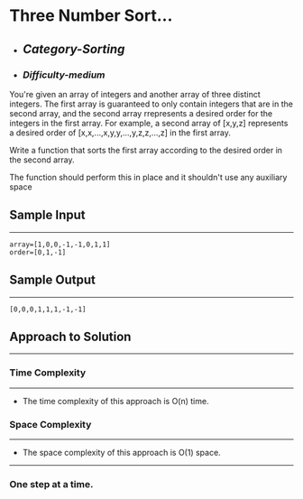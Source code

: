 # Three Number Sort...

- ## **_Category-Sorting_**
- ### **_Difficulty-medium_**

You're given an array of integers and another array of three distinct integers. The first array is guaranteed to only contain integers that are in the second array, and the second array rrepresents a desired order for the integers in the first array. For example, a second array of [x,y,z] represents a desired order of [x,x,...,x,y,y,...,y,z,z,...,z] in the first array.

Write a function that sorts the first array according to the desired order in the second array.

The function should perform this in place and it shouldn't use any auxiliary space


## Sample Input

---

```
array=[1,0,0,-1,-1,0,1,1]
order=[0,1,-1]
```

## Sample Output

---

```
[0,0,0,1,1,1,-1,-1]
```

## Approach to Solution

---

### Time Complexity

---

- The time complexity of this approach is O(n) time.

### Space Complexity

---

- The space complexity of this approach is O(1) space.

---

### One step at a time.
